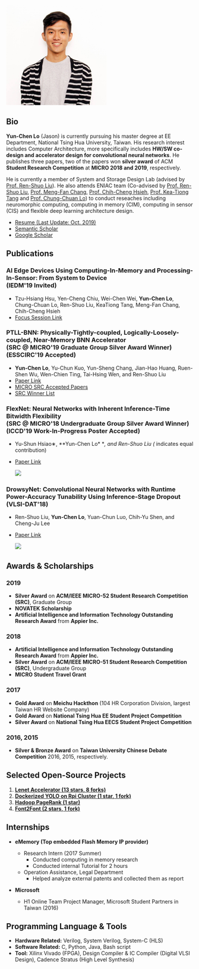 

<img src="./pics/homepage_pic.jpg" alt="Jason"
	title="A cute kitten" width="270" />

## Bio
**Yun-Chen Lo** (Jason) is currently pursuing his master degree at EE Department, National Tsing Hua University, Taiwan.  His research interest includes Computer Architecture, more specifically includes **HW/SW co-design and accelerator design for convolutional neural networks**.  He publishes three papers, two of the papers won **silver award** of ACM **Student Research Competition** at **MICRO 2018 and 2019**, respectively.

He is currently a member of System and Storage Design Lab (advised by [Prof. Ren-Shuo Liu](https://www.ee.nthu.edu.tw/renshuo/)). He also attends ENIAC team (Co-advised by [Prof. Ren-Shuo Liu](https://scholar.google.com/citations?hl=en&user=KEshqdcAAAAJ), [Prof. Meng-Fan Chang](https://scholar.google.com.tw/citations?user=7rcOEiIAAAAJ&hl=zh-TW), [Prof. Chih-Cheng Hsieh](https://scholar.google.com.tw/citations?user=eBnwkkQAAAAJ&hl=zh-TW), [Prof. Kea-Tiong Tang](https://scholar.google.com/citations?user=DiSis28AAAAJ&hl=en) and [Prof. Chung-Chuan Lo](https://scholar.google.com/citations?user=zULxPHYAAAAJ&hl=zh-TW)) to conduct reseaches including neuromorphic computing, computing in memory (CIM), computing in sensor (CIS) and flexible deep learning architecture design.


- [Resume (Last Update: Oct. 2019)](https://drive.google.com/file/d/1QGFCl5tX7kb_BmRS08KPIeKVAKxrQaK9/view?usp=sharing)
-  [Semantic Scholar](https://www.semanticscholar.org/author/Yun-Chen-Lo/46215383)
- [Google Scholar](https://scholar.google.com/citations?user=DfbwFFgAAAAJ&hl=zh-TW)

## Publications
### **AI Edge Devices Using Computing-In-Memory and Processing-In-Sensor: From System to Device**<br/>(IEDM'19 Invited)
- Tzu-Hsiang Hsu, Yen-Cheng Chiu, Wei-Chen Wei, **Yun-Chen Lo**, Chung-Chuan Lo, Ren-Shuo Liu, KeaTiong Tang, Meng-Fan Chang, Chih-Cheng Hsieh
- [Focus Session Link](https://ieee-iedm.org/wp-content/uploads/2019/10/session-22.pdf)

### **PTLL-BNN: Physically-Tightly-coupled, Logically-Loosely-coupled, Near-Memory BNN Accelerator** <br/>(SRC @ MICRO'19 Graduate Group Silver Award Winner) <br/> (ESSCIRC'19 Accepted)

- **Yun-Chen Lo**, Yu-Chun Kuo, Yun-Sheng Chang, Jian-Hao Huang, Ruen-Shen Wu, Wen-Chien Ting, Tai-Hsing Wen, and Ren-Shuo Liu
- [Paper Link](https://ieeexplore.ieee.org/abstract/document/8902909)
- [MICRO SRC Accepted Papers](https://www.microarch.org/micro52/program/src.html)
- [SRC Winner List](https://src.acm.org/winners/2020)

### **FlexNet: Neural Networks with Inherent Inference-Time Bitwidth Flexibility** <br/>(SRC @ MICRO'18 Undergraduate Group Silver Award Winner) <br/>(ICCD'19 Work-In-Progress Poster Accepted)

- Yu-Shun Hsiao∗, **Yun-Chen Lo\* **, and Ren-Shuo Liu (* indicates equal contribution)
- [Paper Link](https://www.microarch.org/micro51/SRC/posters/25_hsiao.pdf)
   
    <img src="https://i.imgur.com/Qm2Sbly.png" width="400">

### **DrowsyNet: Convolutional Neural Networks with Runtime Power-Accuracy Tunability Using Inference-Stage Dropout** <br/>(VLSI-DAT'18)
- Ren-Shuo Liu, **Yun-Chen Lo**, Yuan-Chun Luo, Chih-Yu Shen, and Cheng-Ju Lee
- [Paper Link](https://ieeexplore.ieee.org/document/8373242/)
   
    <img src="https://i.imgur.com/n2Qj4X3.png" width="400">
  
## Awards & Scholarships
### 2019
- **Silver Award** on **ACM/IEEE MICRO-52 Student Research Competition (SRC)**, Graduate Group
- **NOVATEK Scholarship**
- **Artificial Intelligence and Information Technology Outstanding Research Award** from **Appier Inc.**

### 2018
- **Artificial Intelligence and Information Technology Outstanding Research Award** from **Appier Inc.**
- **Silver Award** on **ACM/IEEE MICRO-51 Student Research Competition (SRC)**, Undergraduate Group
- **MICRO Student Travel Grant**

### 2017
- **Gold Award** on **Meichu Hackthon** (104 HR Corporation Division, largest Taiwan HR Website Company)
- **Gold Award** on **National Tsing Hua EE Student Project Competition**
- **Silver Award** on **National Tsing Hua EECS Student Project Competition**

### 2016, 2015
- **Silver & Bronze Award** on **Taiwan University Chinese Debate Competition** 2016, 2015, respectively.

	
## Selected Open-Source Projects
1. [**Lenet Accelerator (13 stars, 8 forks)**](https://github.com/jasonlo0509/Lenet_Accelerator)
2. [**Dockerized YOLO on Rpi Cluster (1 star, 1 fork)**]((https://github.com/jasonlo0509/Dockerized-YOLO-on-Rpi-Cluster))
3. [**Hadoop PageRank (1 star)**](https://github.com/jasonlo0509/Hadoop_PageRank)
4. [**Font2Font (2 stars, 1 fork)**](https://github.com/jasonlo0509/Font2Font)


## Internships
	
- **eMemory (Top embedded Flash Memory IP provider)**
    - Research Intern (2017 Summer)
        - Conducted computing in memory research 
        - Conducted internal Tutorial for 2 hours
    - Operation Assistance, Legal Department
        - Helped analyze external patents and collected them as report

- **Microsoft**
    - H1 Online Team Project Manager, Microsoft Student Partners in Taiwan (2016)


## Programming Language & Tools
- **Hardware Related:** Verilog, System Verilog, System-C (HLS)
- **Software Related:** C, Python, Java, Bash script
- **Tool:** Xilinx Vivado (FPGA), Design Compiler & IC Compiler (Digital VLSI Design), Cadence Stratus (High Level Synthesis)




